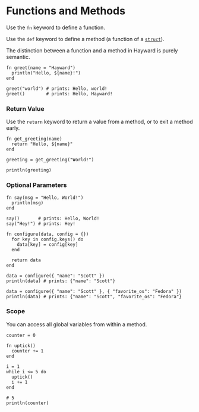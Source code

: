 # Functions and Methods

Use the `fn` keyword to define a function.

Use the `def` keyword to define a method (a function of a [`struct`](structs.md)). 

The distinction between a function and a method in Hayward is purely semantic.

```hayward
fn greet(name = "Hayward")
  println("Hello, ${name}!")
end

greet("world") # prints: Hello, world!
greet()        # prints: Hello, Hayward!
```

### Return Value

Use the `return` keyword to return a value from a method, or to exit a method early.

```hayward
fn get_greeting(name)
  return "Hello, ${name}"
end

greeting = get_greeting("World!")

println(greeting)
```

### Optional Parameters

```hayward
fn say(msg = "Hello, World!")
  println(msg)
end

say()       # prints: Hello, World!
say("Hey!") # prints: Hey!

fn configure(data, config = {})
  for key in config.keys() do
    data[key] = config[key]
  end

  return data
end

data = configure({ "name": "Scott" })
println(data) # prints: {"name": "Scott"}

data = configure({ "name": "Scott" }, { "favorite_os": "Fedora" })
println(data) # prints: {"name": "Scott", "favorite_os": "Fedora"}
```

### Scope

You can access all global variables from within a method.

```hayward
counter = 0

fn uptick()
  counter += 1
end

i = 1
while i <= 5 do
  uptick()
  i += 1
end

# 5
println(counter)
```